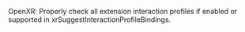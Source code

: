 OpenXR: Properly check all extension interaction profiles if enabled or
supported in xrSuggestInteractionProfileBindings.
